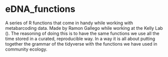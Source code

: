 # eDNA_functions

A series of R functions that come in handy while working with metabarcoding data. Made by Ramon Gallego while working at the Kelly Lab (). The reasoning of doing this is to have the same functions we use all the time stored in a curated, reproducible way. 
In a way it is all about putting together the grammar of the tidyverse with the functions we have used in community ecology.
